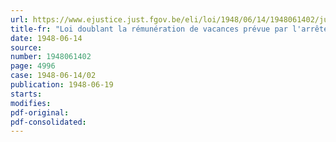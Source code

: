 ```yaml
---
url: https://www.ejustice.just.fgov.be/eli/loi/1948/06/14/1948061402/justel
title-fr: "Loi doublant la rémunération de vacances prévue par l'arrêté-loi du 3 janvier 1946 modifié par la loi du 16 juin 1947 concernant les vacances annuelles des travailleurs salariés et réglant certaines dispositions temporaires en matière de sécurité sociale, de rééquipement ménager et d'allocations familiales"
date: 1948-06-14
source:
number: 1948061402
page: 4996
case: 1948-06-14/02
publication: 1948-06-19
starts:
modifies:
pdf-original:
pdf-consolidated:
---
```


